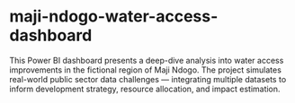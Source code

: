 # maji-ndogo-water-access-dashboard
This Power BI dashboard presents a deep-dive analysis into water access improvements in the fictional region of Maji Ndogo. The project simulates real-world public sector data challenges — integrating multiple datasets to inform development strategy, resource allocation, and impact estimation.
